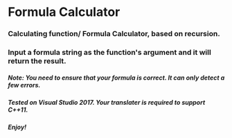 # Formula Calculator
### Calculating function/ Formula Calculator, based on recursion.
### Input a formula string as the function's argument and it will return the result.
##### Note: You need to ensure that your formula is correct. It can only detect a few errors.
##### Tested on Visual Studio 2017. Your translater is required to support C++11.
##### Enjoy!
